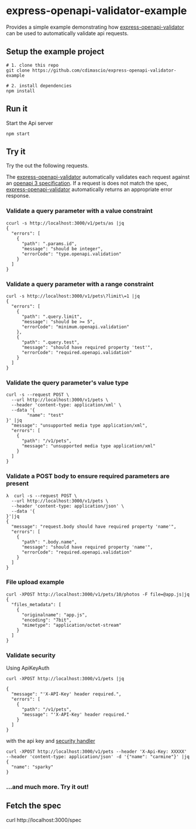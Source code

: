 # express-openapi-validator-example

Provides a simple example demonstrating how [express-openapi-validator](https://github.com/cdimascio/express-openapi-validator) can be used to automatically validate api requests.

## Setup the example project

```shell
# 1. clone this repo
git clone https://github.com/cdimascio/express-openapi-validator-example

# 2. install dependencies
npm install
```

## Run it

Start the Api server

```shell
npm start
```

## Try it

Try the out the following requests.

The [express-openapi-validator](https://github.com/cdimascio/express-openapi-validator) automatically validates each request against an [openapi 3 specification](openapi.yaml). If a request is does not match the spec, [express-openapi-validator](https://github.com/cdimascio/express-openapi-validator) automatically returns an appropriate error response.

### Validate a query parameter with a value constraint

```shell
ccurl -s http://localhost:3000/v1/pets/as |jq
{
  "errors": [
    {
      "path": ".params.id",
      "message": "should be integer",
      "errorCode": "type.openapi.validation"
    }
  ]
}
```

### Validate a query parameter with a range constraint

```shell
curl -s http://localhost:3000/v1/pets\?limit\=1 |jq
{
  "errors": [
    {
      "path": ".query.limit",
      "message": "should be >= 5",
      "errorCode": "minimum.openapi.validation"
    },
    {
      "path": ".query.test",
      "message": "should have required property 'test'",
      "errorCode": "required.openapi.validation"
    }
  ]
}
```

### Validate the query parameter's value type

```shell
curl -s --request POST \
  --url http://localhost:3000/v1/pets \
  --header 'content-type: application/xml' \
  --data '{
        "name": "test"
}' |jq
  "message": "unsupported media type application/xml",
  "errors": [
    {
      "path": "/v1/pets",
      "message": "unsupported media type application/xml"
    }
  ]
}
```

### Validate a POST body to ensure required parameters are present

```shell
λ  curl -s --request POST \
  --url http://localhost:3000/v1/pets \
  --header 'content-type: application/json' \
  --data '{
}'|jq
{
  "message": "request.body should have required property 'name'",
  "errors": [
    {
      "path": ".body.name",
      "message": "should have required property 'name'",
      "errorCode": "required.openapi.validation"
    }
  ]
}
```

### File upload example

```shell
curl -XPOST http://localhost:3000/v1/pets/10/photos -F file=@app.js|jq
{
  "files_metadata": [
    {
      "originalname": "app.js",
      "encoding": "7bit",
      "mimetype": "application/octet-stream"
    }
  ]
}
```

### Validate security

Using ApiKeyAuth

```shell
curl -XPOST http://localhost:3000/v1/pets |jq

{
  "message": "'X-API-Key' header required.",
  "errors": [
    {
      "path": "/v1/pets",
      "message": "'X-API-Key' header required."
    }
  ]
}
```

with the api key and [security handler](https://github.com/cdimascio/express-openapi-validator-example/blob/master/app.js#L24)

```shell
curl -XPOST http://localhost:3000/v1/pets --header 'X-Api-Key: XXXXX' --header 'content-type: application/json' -d '{"name": "carmine"}' |jq
{
  "name": "sparky"
}
```

### ...and much more. Try it out!

## Fetch the spec

curl http://localhost:3000/spec
